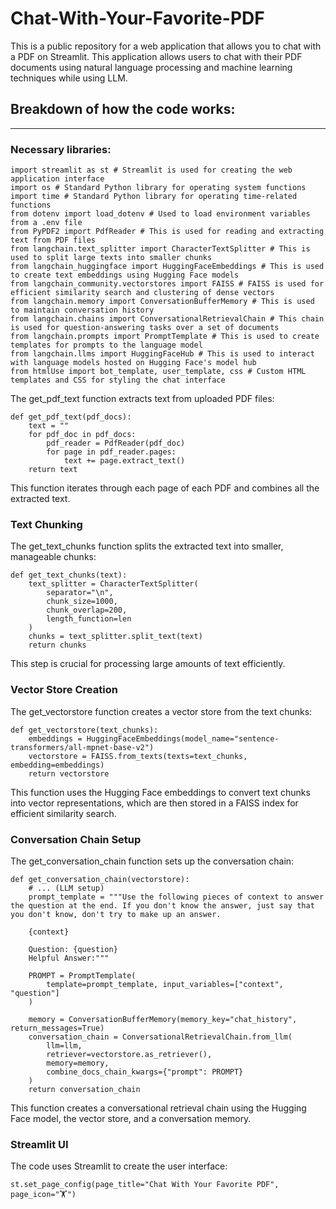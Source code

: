 # Chat-With-Your-Favorite-PDF

This is a public repository for a web application that allows you to chat with a PDF on Streamlit.
This application allows users to chat with their PDF documents using natural language processing and machine learning techniques while using LLM. 

## **Breakdown of how the code works:**
***
### **Necessary libraries:**
```
import streamlit as st # Streamlit is used for creating the web application interface
import os # Standard Python library for operating system functions
import time # Standard Python library for operating time-related functions
from dotenv import load_dotenv # Used to load environment variables from a .env file
from PyPDF2 import PdfReader # This is used for reading and extracting text from PDF files
from langchain.text_splitter import CharacterTextSplitter # This is used to split large texts into smaller chunks
from langchain_huggingface import HuggingFaceEmbeddings # This is used to create text embeddings using Hugging Face models
from langchain_community.vectorstores import FAISS # FAISS is used for efficient similarity search and clustering of dense vectors
from langchain.memory import ConversationBufferMemory # This is used to maintain conversation history
from langchain.chains import ConversationalRetrievalChain # This chain is used for question-answering tasks over a set of documents
from langchain.prompts import PromptTemplate # This is used to create templates for prompts to the language model
from langchain.llms import HuggingFaceHub # This is used to interact with language models hosted on Hugging Face's model hub
from htmlUse import bot_template, user_template, css # Custom HTML templates and CSS for styling the chat interface
```
The get_pdf_text function extracts text from uploaded PDF files:
```
def get_pdf_text(pdf_docs):
    text = ""
    for pdf_doc in pdf_docs:
        pdf_reader = PdfReader(pdf_doc)
        for page in pdf_reader.pages:
            text += page.extract_text()
    return text
```
This function iterates through each page of each PDF and combines all the extracted text.

### **Text Chunking**

The get_text_chunks function splits the extracted text into smaller, manageable chunks:
```
def get_text_chunks(text):
    text_splitter = CharacterTextSplitter(
        separator="\n",
        chunk_size=1000,
        chunk_overlap=200,
        length_function=len
    )
    chunks = text_splitter.split_text(text)
    return chunks
```
This step is crucial for processing large amounts of text efficiently.

### **Vector Store Creation**

The get_vectorstore function creates a vector store from the text chunks:

```
def get_vectorstore(text_chunks):
    embeddings = HuggingFaceEmbeddings(model_name="sentence-transformers/all-mpnet-base-v2")
    vectorstore = FAISS.from_texts(texts=text_chunks, embedding=embeddings)
    return vectorstore
```
This function uses the Hugging Face embeddings to convert text chunks into vector representations, which are then stored in a FAISS index for efficient similarity search.

### **Conversation Chain Setup**

The get_conversation_chain function sets up the conversation chain:

```
def get_conversation_chain(vectorstore):
    # ... (LLM setup)
    prompt_template = """Use the following pieces of context to answer the question at the end. If you don't know the answer, just say that you don't know, don't try to make up an answer.

    {context}

    Question: {question}
    Helpful Answer:"""
    
    PROMPT = PromptTemplate(
        template=prompt_template, input_variables=["context", "question"]
    )
    
    memory = ConversationBufferMemory(memory_key="chat_history", return_messages=True)
    conversation_chain = ConversationalRetrievalChain.from_llm(
        llm=llm,
        retriever=vectorstore.as_retriever(),
        memory=memory,
        combine_docs_chain_kwargs={"prompt": PROMPT}
    )
    return conversation_chain
```
This function creates a conversational retrieval chain using the Hugging Face model, the vector store, and a conversation memory.

### **Streamlit UI**

The code uses Streamlit to create the user interface:
```
st.set_page_config(page_title="Chat With Your Favorite PDF", page_icon="🏋️")
```



